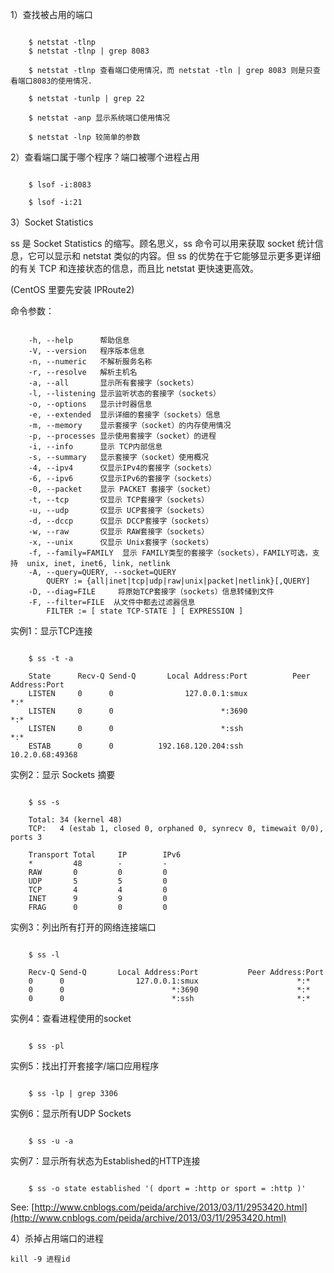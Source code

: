 
1）查找被占用的端口

```shell

    $ netstat -tlnp
    $ netstat -tlnp | grep 8083

    $ netstat -tlnp 查看端口使用情况，而 netstat -tln | grep 8083 则是只查看端口8083的使用情况.

    $ netstat -tunlp | grep 22

    $ netstat -anp 显示系统端口使用情况

    $ netstat -lnp 较简单的参数
```

2）查看端口属于哪个程序？端口被哪个进程占用

```shell

    $ lsof -i:8083

    $ lsof -i:21
```

3）Socket Statistics

ss 是 Socket Statistics 的缩写。顾名思义，ss 命令可以用来获取 socket 统计信息，它可以显示和 netstat 类似的内容。但 ss 的优势在于它能够显示更多更详细的有关 TCP 和连接状态的信息，而且比 netstat 更快速更高效。

(CentOS 里要先安装 IPRoute2)

命令参数：

```shell

    -h, --help	    帮助信息
    -V, --version	程序版本信息
    -n, --numeric	不解析服务名称
    -r, --resolve   解析主机名
    -a, --all	    显示所有套接字（sockets）
    -l, --listening	显示监听状态的套接字（sockets）
    -o, --options   显示计时器信息
    -e, --extended  显示详细的套接字（sockets）信息
    -m, --memory    显示套接字（socket）的内存使用情况
    -p, --processes	显示使用套接字（socket）的进程
    -i, --info	    显示 TCP内部信息
    -s, --summary	显示套接字（socket）使用概况
    -4, --ipv4      仅显示IPv4的套接字（sockets）
    -6, --ipv6      仅显示IPv6的套接字（sockets）
    -0, --packet	显示 PACKET 套接字（socket）
    -t, --tcp	    仅显示 TCP套接字（sockets）
    -u, --udp	    仅显示 UCP套接字（sockets）
    -d, --dccp	    仅显示 DCCP套接字（sockets）
    -w, --raw	    仅显示 RAW套接字（sockets）
    -x, --unix	    仅显示 Unix套接字（sockets）
    -f, --family=FAMILY  显示 FAMILY类型的套接字（sockets），FAMILY可选，支持  unix, inet, inet6, link, netlink
    -A, --query=QUERY, --socket=QUERY
        QUERY := {all|inet|tcp|udp|raw|unix|packet|netlink}[,QUERY]
    -D, --diag=FILE     将原始TCP套接字（sockets）信息转储到文件
    -F, --filter=FILE  从文件中都去过滤器信息
        FILTER := [ state TCP-STATE ] [ EXPRESSION ]
```

实例1：显示TCP连接

```shell

    $ ss -t -a
    
    State      Recv-Q Send-Q       Local Address:Port          Peer Address:Port
    LISTEN     0      0                127.0.0.1:smux                     *:*
    LISTEN     0      0                        *:3690                     *:*
    LISTEN     0      0                        *:ssh                      *:*
    ESTAB      0      0          192.168.120.204:ssh              10.2.0.68:49368
```

实例2：显示 Sockets 摘要

```shell

    $ ss -s
    
    Total: 34 (kernel 48)
    TCP:   4 (estab 1, closed 0, orphaned 0, synrecv 0, timewait 0/0), ports 3
    
    Transport Total     IP        IPv6
    *         48        -         -
    RAW       0         0         0
    UDP       5         5         0
    TCP       4         4         0
    INET      9         9         0
    FRAG      0         0         0
```

实例3：列出所有打开的网络连接端口

```shell

    $ ss -l
    
    Recv-Q Send-Q       Local Address:Port           Peer Address:Port
    0      0                127.0.0.1:smux                      *:*
    0      0                        *:3690                      *:*
    0      0                        *:ssh                       *:*
```

实例4：查看进程使用的socket

```shell

    $ ss -pl

```

实例5：找出打开套接字/端口应用程序

```shell

    $ ss -lp | grep 3306

```

实例6：显示所有UDP Sockets

```shell

    $ ss -u -a

```

实例7：显示所有状态为Established的HTTP连接

```shell

    $ ss -o state established '( dport = :http or sport = :http )'

```

See: [http://www.cnblogs.com/peida/archive/2013/03/11/2953420.html](http://www.cnblogs.com/peida/archive/2013/03/11/2953420.html)

4）杀掉占用端口的进程

    kill -9 进程id
